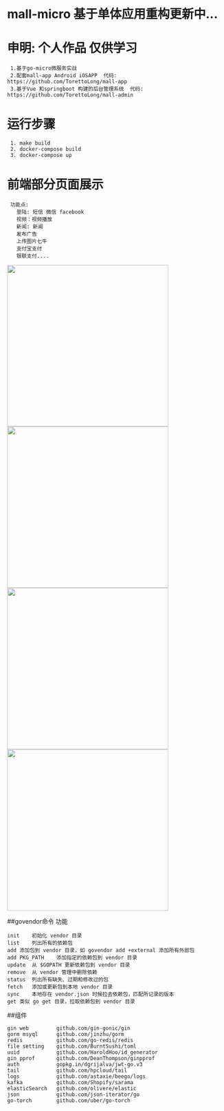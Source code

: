 #  mall-micro 基于单体应用重构更新中...
#  申明: 个人作品 仅供学习
```
 1.基于go-micro微服务实战 
 2.配套mall-app Android iOSAPP  代码: https://github.com/TorettoLong/mall-app
 3.基于Vue 和springboot 构建的后台管理系统  代码: https://github.com/TorettoLong/mall-admin
```

# 运行步骤
```
 1. make build
 2. docker-compose build
 3. docker-compose up

```
# 前端部分页面展示 
```
 功能点:
   登陆: 短信 微信 facebook 
   视频：视频播放
   新闻: 新闻
   发布广告
   上传图片七牛
   支付宝支付
   银联支付....
```
<img src="https://image.showm.xin//test/01.png" width="375px">
<img src="https://image.showm.xin//test/02.png" width="375px">
<img src="https://image.showm.xin//test/03.png" width="375px">
<img src="https://image.showm.xin//test/04.png" width="375px">

##govendor命令	功能

```
init	初始化 vendor 目录
list	列出所有的依赖包
add	添加包到 vendor 目录，如 govendor add +external 添加所有外部包
add PKG_PATH	添加指定的依赖包到 vendor 目录
update	从 $GOPATH 更新依赖包到 vendor 目录
remove	从 vendor 管理中删除依赖
status	列出所有缺失、过期和修改过的包
fetch	添加或更新包到本地 vendor 目录
sync	本地存在 vendor.json 时候拉去依赖包，匹配所记录的版本
get	类似 go get 目录，拉取依赖包到 vendor 目录

```

##组件
```$xslt
gin web         github.com/gin-gonic/gin
gorm msyql      github.com/jinzhu/gorm
redis           github.com/go-redis/redis
file setting    github.com/BurntSushi/toml
uuid            github.com/HaroldHoo/id_generator
gin pprof       github.com/DeanThompson/ginpprof
auth            gopkg.in/dgrijalva/jwt-go.v3
tail            github.com/hpcloud/tail
logs            github.com/astaxie/beego/logs
kafka           github.com/Shopify/sarama
elasticSearch   github.com/olivere/elastic
json            github.com/json-iterator/go
go-torch        github.com/uber/go-torch
```
